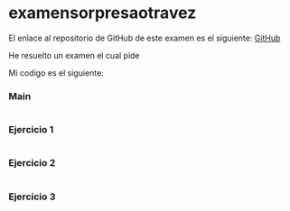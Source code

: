 # examensorpresaotravez

El enlace al repositorio de GitHub de este examen es el siguiente: [GitHub](https://github.com/jzazooro/examensorpresaotravez.git)

He resuelto un examen el cual pide

Mi codigo es el siguiente: 

### Main

```

```

### Ejercicio 1

```

```

### Ejercicio 2

```

```

### Ejercicio 3

```

```
